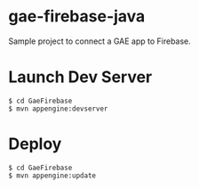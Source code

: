# gae-firebase-java
Sample project to connect a GAE app to Firebase.

# Launch Dev Server
```
$ cd GaeFirebase
$ mvn appengine:devserver
```

# Deploy
```
$ cd GaeFirebase
$ mvn appengine:update
```
